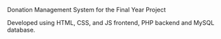 
Donation Management System for the Final Year Project

Developed using HTML, CSS, and JS frontend, PHP backend and MySQL database.
